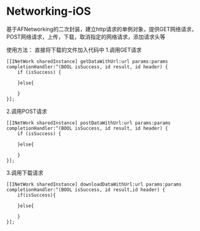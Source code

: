 # Networking-iOS
基于AFNetworking的二次封装，建立http请求的单例对象，提供GET网络请求，POST网络请求，上传，下载，取消指定的网络请求，添加请求头等


使用方法：
直接将下载的文件加入代码中
1.调用GET请求

    [[INetWork sharedInstance] getDataWithUrl:url params:params completionHandler:^(BOOL isSuccess, id result, id header) {
        if (isSuccess) {
        
        }else{

        }    
    }];
2.调用POST请求

    [[INetWork sharedInstance] postDataWithUrl:url params:params completionHandler:^(BOOL isSuccess, id result, id header) {
        if (isSuccess) {

        }else{

        } 
    }];
3.调用下载请求

    [[INetWork sharedInstance] downloadDataWithUrl:url params:params completionHandler:^(BOOL isSuccess, id result,id header) {
        if(isSuccess){
      
        }else{
      
        }
    }];
